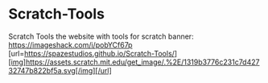 # Scratch-Tools
Scratch Tools the website with tools for scratch
banner:
https://imageshack.com/i/pobYCf67p
[url=https://spazestudios.github.io/Scratch-Tools/][img]https://assets.scratch.mit.edu/get_image/.%2E/1319b3776c231c7d42732747b822bf5a.svg[/img][/url]
